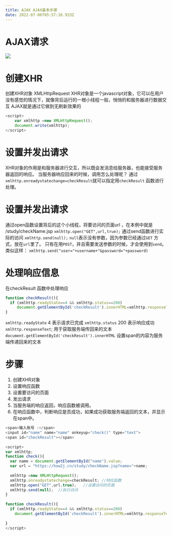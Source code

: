 ```yaml
---
title: AJAX AJAX基本步骤
date: 2022-07-06T05:57:16.933Z
---
```

# AJAX请求
![](https://gitee.com/krislin_zhao/IMGcloud/raw/master/img/20200605115127.png)

# 创建XHR
   创建XHR对象 XMLHttpRequest
    XHR对象是一个javascript对象，它可以在用户没有感觉的情况下，就像背后运行的一根小线程一般，悄悄的和服务器进行数据交互
    AJAX就是通过它做到无刷新效果的
~~~javascript
<script>
	var xmlhttp =new XMLHttpRequest();
	document.write(xmlhttp);
</script>
~~~

# 设置并发出请求
XHR对象的作用是和服务器进行交互，所以既会发消息给服务器，也能接受服务器返回的响应。
当服务器响应回来的时候，调用怎么处理呢？
通过` xmlhttp.onreadystatechange=checkResult `就可以指定用`checkResult` 函数进行处理。


# 设置并发出请求   
通过open函数设置背后的这个小线程，将要访问的页面url ，在本例中就是
/study/checkName.jsp
`xmlhttp.open("GET",url,true);`
通过send函数进行实际的访问
`xmlhttp.send(null);`
`null`表示没有参数，因为参数已经通过`GET` 方式，放在`url`里了。
只有在用`POST`，并且需要发送参数的时候，才会使用到`send`。
类似这样：
`xmlhttp.send("user="+username+"&password="+password)`

# 处理响应信息
在checkResult 函数中处理响应
~~~javascript
function checkResult(){
  if (xmlhttp.readyState==4 && xmlhttp.status==200)  
     document.getElementById('checkResult').innerHTML=xmlhttp.responseText;
}
~~~

`xmlhttp.readyState` 4 表示请求已完成
`xmlhttp.status` 200 表示响应成功
`xmlhttp.responseText`; 用于获取服务端传回来的文本
`document.getElementById('checkResult').innerHTML` 设置span的内容为服务端传递回来的文本

# 步骤
1. 创建XHR对象
2. 设置响应函数
3. 设置要访问的页面
4. 发出请求
5. 当服务端的响应返回，响应函数被调用。
6. 在响应函数中，判断响应是否成功，如果成功获取服务端返回的文本，并显示在span中。

~~~javascript
<span>输入账号 :</span>
<input id="name" name="name" onkeyup="check()" type="text"> 
<span id="checkResult"></span>
  
<script>
var xmlhttp;
function check(){
  var name = document.getElementById("name").value;
  var url = "https://how2j.cn/study/checkName.jsp?name="+name;
  
  xmlhttp =new XMLHttpRequest();
  xmlhttp.onreadystatechange=checkResult; //响应函数
  xmlhttp.open("GET",url,true);   //设置访问的页面
  xmlhttp.send(null);  //执行访问
}
  
function checkResult(){
  if (xmlhttp.readyState==4 && xmlhttp.status==200)
    document.getElementById('checkResult').innerHTML=xmlhttp.responseText;
   
}  
</script>
~~~